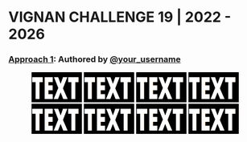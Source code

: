 # VIGNAN CHALLENGE 19 | 2022 - 2026

### <a target="_blank" href="/vignan-challenge-19/challenge-19-gatamankoji/problems/">Approach 1</a>: Authored by <a target="_blank" href="https://github.com/your-username">@your_username</a>

<div align="center">
    <a href="/"><kbd><img src="./images/img.png" title="" alt="Img count_of_family_members_py" width=100px height=60px></kbd></a>
    <a href="/"><kbd><img src="./images/img.png" title="2. Count Vowels | gautamankoji" alt="Img count_vowels_py" width=100px height=60px></kbd></a>
    <a href="/"><kbd><img src="./images/img.png" title="gautamankoji" alt="Img decimal_to_binary_py" width=100px height=60px></kbd></a>
    <a href="/"><kbd><img src="./images/img.png" title="gautamankoji" alt="Img find_number_py" width=100px height=60px></kbd></a>
    <a href="/"><kbd><img src="./images/img.png" title="gautamankoji" alt="Img max_score_in_row_py" width=100px height=60px></kbd></a>
    <a href="/"><kbd><img src="./images/img.png" title="gautamankoji" alt="Img nth_fibonacci_py" width=100px height=60px></kbd></a>
    <a href="/"><kbd><img src="./images/img.png" title="gautamankoji" alt="Img pair_dragons_py" width=100px height=60px></kbd></a>
    <a href="/"><kbd><img src="./images/img.png" title="gautamankoji" alt="Img power_of_negative_numbers_py" width=100px height=60px></kbd></a>
</div>
